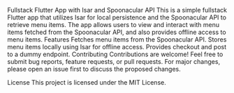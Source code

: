 Fullstack Flutter App with Isar and Spoonacular API
This is a simple fullstack Flutter app that utilizes Isar for local persistence and the Spoonacular API to retrieve menu items. The app allows users to view and interact with menu items fetched from the Spoonacular API, and also provides offline access to  menu items.
Features
Fetches menu items from the Spoonacular API.
Stores menu items locally using Isar for offline access.
Provides checkout and post to a dummy endpoint.
Contributing
Contributions are welcome! Feel free to submit bug reports, feature requests, or pull requests. For major changes, please open an issue first to discuss the proposed changes.

License
This project is licensed under the MIT License.